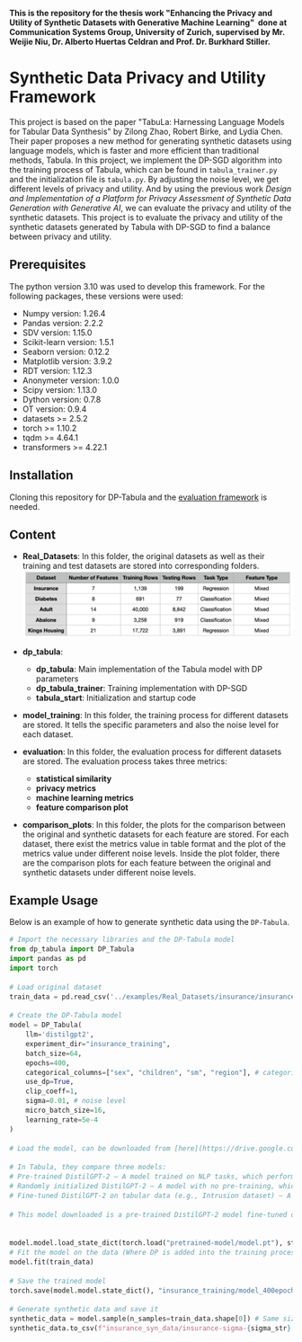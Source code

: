 **This is the repository for the thesis work "Enhancing the Privacy and Utility of Synthetic Datasets with Generative Machine Learning"  done at Communication Systems Group, University of Zurich, supervised by Mr. Weijie Niu, Dr. Alberto Huertas Celdran and Prof. Dr. Burkhard Stiller.**

# Synthetic Data Privacy and Utility Framework

This project is based on the paper "TabuLa: Harnessing Language Models for Tabular Data Synthesis" by Zilong Zhao, Robert Birke, and Lydia Chen. Their paper proposes a new method for generating synthetic datasets using language models, which is faster and more efficient than traditional methods, Tabula. In this project, we implement the DP-SGD algorithm into the training process of Tabula, which can be found in `tabula_trainer.py` and the initialization file is `tabula.py`. By adjusting the noise level, we get different levels of privacy and utility. And by using the previous work *Design and Implementation of a Platform for Privacy Assessment of Synthetic Data Generation with Generative AI*, we can evaluate the privacy and utility of the synthetic datasets. This project is to evaluate the privacy and utility of the synthetic datasets generated by Tabula with DP-SGD to find a balance between privacy and utility.


## Prerequisites
The python version 3.10 was used to develop this framework.
For the following packages, these versions were used:
- Numpy version: 1.26.4
- Pandas version: 2.2.2
- SDV version: 1.15.0
- Scikit-learn version: 1.5.1
- Seaborn version: 0.12.2
- Matplotlib version: 3.9.2
- RDT version: 1.12.3
- Anonymeter version: 1.0.0
- Scipy version: 1.13.0
- Dython version: 0.7.8
- OT version: 0.9.4
- datasets >= 2.5.2
- torch >= 1.10.2
- tqdm >= 4.64.1
- transformers >= 4.22.1

## Installation
Cloning this repository for DP-Tabula and the [evaluation framework](https://github.com/Karo2222/synprivutil.git) is needed.

## Content

- **Real_Datasets**: 
In this folder, the original datasets as well as their training and test datasets are stored into corresponding folders. 
![Datasets Introduction](image.png)

- **dp_tabula**:
  - **dp_tabula**: Main implementation of the Tabula model with DP parameters
  - **dp_tabula_trainer**: Training implementation with DP-SGD
  - **tabula_start**: Initialization and startup code

- **model_training**:
In this folder, the training process for different datasets are stored. It tells the specific parameters and also the noise level for each dataset.

- **evaluation**:
In this folder, the evaluation process for different datasets are stored. The evaluation process takes three metrics:
  - **statistical similarity** 
  - **privacy metrics** 
  - **machine learning metrics** 
  - **feature comparison plot**

- **comparison_plots**:
In this folder, the plots for the comparison between the original and synthetic datasets for each feature are stored. For each dataset, there exist the metrics value in table format and the plot of the metrics value under different noise levels. Inside the plot folder, there are the comparison plots for each feature between the original and synthetic datasets under different noise levels.


## Example Usage

Below is an example of how to generate synthetic data using the `DP-Tabula`.

```python
# Import the necessary libraries and the DP-Tabula model
from dp_tabula import DP_Tabula
import pandas as pd
import torch

# Load original dataset
train_data = pd.read_csv('../examples/Real_Datasets/insurance/insurance_train.csv')

# Create the DP-Tabula model
model = DP_Tabula(
    llm='distilgpt2',
    experiment_dir="insurance_training",
    batch_size=64,
    epochs=400,
    categorical_columns=["sex", "children", "sm", "region"], # categorical columns, different for each dataset
    use_dp=True,
    clip_coeff=1,
    sigma=0.01, # noise level
    micro_batch_size=16,
    learning_rate=5e-4
)

# Load the model, can be downloaded from [here](https://drive.google.com/file/d/1_YxelekxY5MXhgn93MYgsZEEfBYAy7h6/view) and put it in the pretrained-model folder

# In Tabula, they compare three models:
# Pre-trained DistilGPT-2 – A model trained on NLP tasks, which performed the worst for tabular data synthesis.
# Randomly initialized DistilGPT-2 – A model with no pre-training, which converged faster than the NLP pre-trained model.
# Fine-tuned DistilGPT-2 on tabular data (e.g., Intrusion dataset) – A model trained from scratch and then fine-tuned on tabular data, achieving the best performance.

# This model downloaded is a pre-trained DistilGPT-2 model fine-tuned on the Intrusion dataset, as our foundation model. 


model.model.load_state_dict(torch.load("pretrained-model/model.pt"), strict=False)
# Fit the model on the data (Where DP is added into the training process)
model.fit(train_data)

# Save the trained model
torch.save(model.model.state_dict(), "insurance_training/model_400epoch.pt")

# Generate synthetic data and save it
synthetic_data = model.sample(n_samples=train_data.shape[0]) # Same size as the training data
synthetic_data.to_csv(f"insurance_syn_data/insurance-sigma-{sigma_str}.csv", index=False)

```

